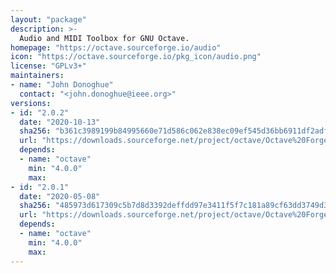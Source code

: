 ```yaml
---
layout: "package"
description: >-
  Audio and MIDI Toolbox for GNU Octave.
homepage: "https://octave.sourceforge.io/audio"
icon: "https://octave.sourceforge.io/pkg_icon/audio.png"
license: "GPLv3+"
maintainers:
- name: "John Donoghue"
  contact: "<john.donoghue@ieee.org>"
versions:
- id: "2.0.2"
  date: "2020-10-13"
  sha256: "b361c3989199b84995660e71d586c062e838ec09ef545d36bb6911df2adf9ea2"
  url: "https://downloads.sourceforge.net/project/octave/Octave%20Forge%20Packages/Individual%20Package%20Releases/audio-2.0.2.tar.gz"
  depends:
  - name: "octave"
    min: "4.0.0"
    max:
- id: "2.0.1"
  date: "2020-05-08"
  sha256: "485973d617309c5b7d8d3392deffdd97e3411f5f7c181a89cf63dd3749d3458c"
  url: "https://downloads.sourceforge.net/project/octave/Octave%20Forge%20Packages/Individual%20Package%20Releases/audio-2.0.1.tar.gz"
  depends:
  - name: "octave"
    min: "4.0.0"
    max:
---
```

